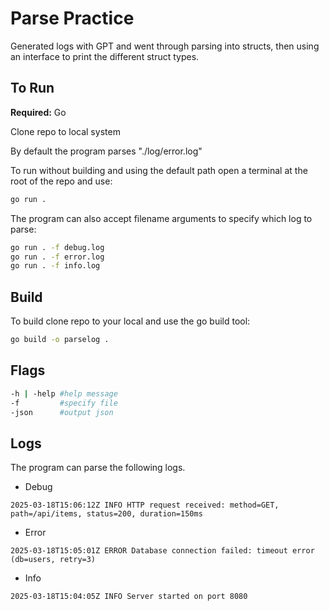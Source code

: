 # Parse Practice
Generated logs with GPT and went through parsing into structs, then using an interface to print the different struct types.

## To Run
**Required:** Go

Clone repo to local system

By default the program parses "./log/error.log"

To run without building and using the  default path open a terminal at the root of the repo and use:
```bash
go run . 
```
The program can also accept filename arguments to specify which log to parse:
```bash
go run . -f debug.log
go run . -f error.log
go run . -f info.log
```
## Build

To build clone repo to your local and use the go build tool:

```bash
go build -o parselog .
```

## Flags

```bash
-h | -help #help message
-f         #specify file
-json      #output json
```

## Logs
The program can parse the following logs.

* Debug
```
2025-03-18T15:06:12Z INFO HTTP request received: method=GET, path=/api/items, status=200, duration=150ms
```
* Error
```
2025-03-18T15:05:01Z ERROR Database connection failed: timeout error (db=users, retry=3)
```
* Info
```
2025-03-18T15:04:05Z INFO Server started on port 8080
```


